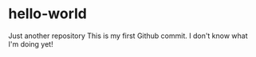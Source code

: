 # hello-world
Just another repository
This is my first Github commit. I don't know what I'm doing yet!

